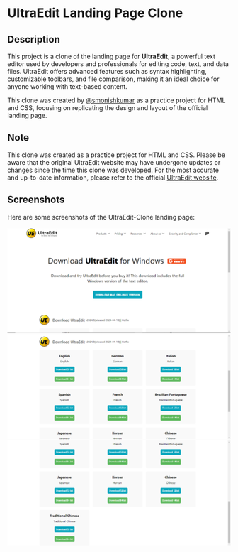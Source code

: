 # UltraEdit Landing Page Clone

## Description
This project is a clone of the landing page for **UltraEdit**, a powerful text editor used by developers and professionals for editing code, text, and data files. UltraEdit offers advanced features such as syntax highlighting, customizable toolbars, and file comparison, making it an ideal choice for anyone working with text-based content. 

This clone was created by [@smonishkumar](https://github.com/smonishkumar) as a practice project for HTML and CSS, focusing on replicating the design and layout of the official landing page.

## Note

This clone was created as a practice project for HTML and CSS. Please be aware that the original UltraEdit website may have undergone updates or changes since the time this clone was developed. For the most accurate and up-to-date information, please refer to the official [UltraEdit website](https://www.ultraedit.com).


## Screenshots
Here are some screenshots of the UltraEdit-Clone landing page: <br><br>
<img src="assets\Screenshot_clone_1.png" alt="Screenshot-1" width="550">
<img src="assets\Screenshot_clone_2.png" alt="Screenshot-2" width="550">
<img src="assets\Screenshot_clone_3.png" alt="Screenshot-3" width="550">